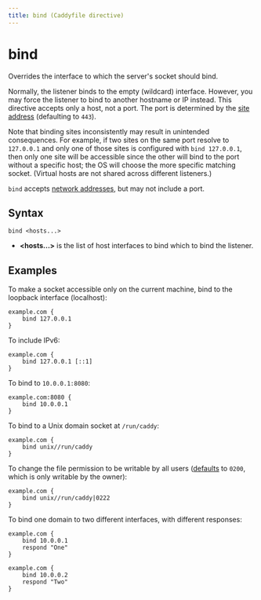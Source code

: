 ```yaml
---
title: bind (Caddyfile directive)
---
```


# bind

Overrides the interface to which the server's socket should bind.

Normally, the listener binds to the empty (wildcard) interface. However, you may force the listener to bind to another hostname or IP instead. This directive accepts only a host, not a port. The port is determined by the [site address](/docs/caddyfile/concepts#addresses) (defaulting to `443`).

Note that binding sites inconsistently may result in unintended consequences. For example, if two sites on the same port resolve to `127.0.0.1` and only one of those sites is configured with `bind 127.0.0.1`, then only one site will be accessible since the other will bind to the port without a specific host; the OS will choose the more specific matching socket. (Virtual hosts are not shared across different listeners.)

`bind` accepts [network addresses](/docs/conventions#network-addresses), but may not include a port.


## Syntax

```caddy-d
bind <hosts...>
```

- **&lt;hosts...&gt;** is the list of host interfaces to bind which to bind the listener. 


## Examples

To make a socket accessible only on the current machine, bind to the loopback interface (localhost):

```caddy
example.com {
	bind 127.0.0.1
}
```

To include IPv6:

```caddy
example.com {
	bind 127.0.0.1 [::1]
}
```

To bind to `10.0.0.1:8080`:

```caddy
example.com:8080 {
	bind 10.0.0.1
}
```

To bind to a Unix domain socket at `/run/caddy`:

```caddy
example.com {
	bind unix//run/caddy
}
```

To change the file permission to be writable by all users ([defaults](/docs/conventions#network-addresses) to `0200`, which is only writable by the owner):

```caddy
example.com {
	bind unix//run/caddy|0222
}
```

To bind one domain to two different interfaces, with different responses:

```caddy
example.com {
	bind 10.0.0.1
	respond "One"
}

example.com {
	bind 10.0.0.2
	respond "Two"
}
```
